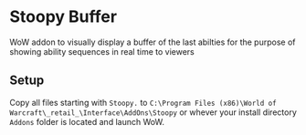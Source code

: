 # Stoopy Buffer

WoW addon to visually display a buffer of the last abilties for the purpose of showing ability sequences in real time to viewers

## Setup

Copy all files starting with `Stoopy.` to `C:\Program Files (x86)\World of Warcraft\_retail_\Interface\AddOns\Stoopy` or whever your install directory `Addons` folder is located and launch WoW.